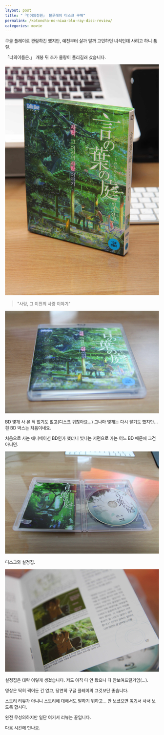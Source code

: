 ```yaml
---
layout: post
title: "「언어의정원」 블루레이 디스크 구매"
permalink: /kotonoha-no-niwa-blu-ray-disc-review/
categories: movie
---
```

구글 플레이로 관람하긴 했지만, 예전부터 살까 말까 고민하던 녀석인데 사려고 하니 품절.

「너의이름은.」 개봉 뒤 추가 물량이 풀리길래 샀습니다.

<img src="/images/S1MOM87LPl.jpg" alt="niceb5y blog" class="w-full">

> "사랑, 그 이전의 사랑 이야기"

<img src="/images/SkbdfU7IDx.jpg" alt="niceb5y blog" class="w-full">

BD 몇개 사 본 적 없기도 없고(디스크 귀찮아요...) 그나마 몇개는 다시 팔기도 했지만... 흰 BD 박스는 처음이네요.

처음으로 사는 애니메이션 BD인가 했더니 빛나는 저편으로 가는 어느 BD 때문에 그건 아니던.


<img src="/images/SyeuG8Q8Dl.jpg" alt="niceb5y blog" class="w-full">

디스크와 설정집.

<img src="/images/SyuMUXIPg.jpg" alt="niceb5y blog" class="w-full">

설정집은 대략 이렇게 생겼습니다. 저도 아직 다 안 봤으니 다 안보여드릴거임(...).

영상은 딱히 찍어둔 건 없고, 당연히 구글 플레이의 그것보단 좋습니다.

스토리 리뷰가 아니니 스토리에 대해서도 말하기 뭐하고... 안 보셨으면 [여기](https://play.google.com/store/movies/details/언어의_정원_자막판?id=6_NOAtb6y2A)서 사서 보도록 합시다.

완전 무성의하지만 일단 여기서 리뷰는 끝입니다.

다음 시간에 만나요.

